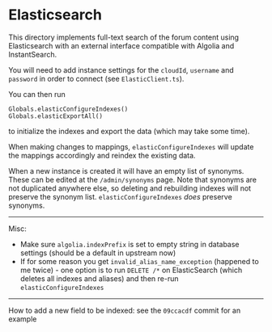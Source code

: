 # Elasticsearch

This directory implements full-text search of the forum content using
Elasticsearch with an external interface compatible with Algolia and
InstantSearch.

You will need to add instance settings for the `cloudId`, `username` and
`password` in order to connect (see `ElasticClient.ts`).

You can then run
```
Globals.elasticConfigureIndexes()
Globals.elasticExportAll()
```
to initialize the indexes and export the data (which may take some time).

When making changes to mappings, `elasticConfigureIndexes` will update the
mappings accordingly and reindex the existing data.

When a new instance is created it will have an empty list of synonyms. These
can be edited at the `/admin/synonyms` page. Note that synonyms are not
duplicated anywhere else, so deleting and rebuilding indexes will not preserve
the synonym list. `elasticConfigureIndexes` _does_ preserve synonyms.

---
Misc:
- Make sure `algolia.indexPrefix` is set to empty string in database settings (should be a default in upstream now)
- If for some reason you get `invalid_alias_name_exception` (happened to me twice) - one option is to run
`DELETE /*` on ElasticSearch (which deletes all indexes and aliases) and then re-run `elasticConfigureIndexes` 

---
How to add a new field to be indexed: see the `09ccacdf` commit for an example